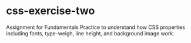 # css-exercise-two
Assignment for Fundamentals
Practice to understand how CSS properties including fonts, type-weigh, line height, and background image work.
